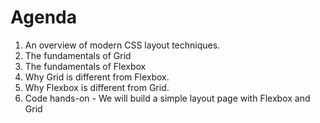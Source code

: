 # Agenda

1. An overview of modern CSS layout techniques.
2. The fundamentals of Grid
3. The fundamentals of Flexbox
4. Why Grid is different from Flexbox.
5. Why Flexbox is different from Grid.
6. Code hands-on -  We will build a simple layout page with Flexbox and Grid
